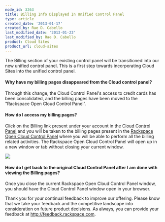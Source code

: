 ```yaml
---
node_id: 3263
title: Billing Info Displayed In Unified Control Panel
type: article
created_date: '2013-01-17'
created_by: Rae D. Cabello
last_modified_date: '2013-01-23'
last_modified_by: Rae D. Cabello
product: Cloud Sites
product_url: cloud-sites
---
```


The Billing section of your existing control panel will be transitioned
into our new unified control panel. This is a first step towards
incorporating Cloud Sites into the unified control panel.

#### Why have my billing pages disappeared from the Cloud control panel?

Through this change, the Cloud Control Panel's access to credit cards
has been consolidated, and the billing pages have been moved to the
"Rackspace Open Cloud Control Panel".

#### How do I access my billing pages?

Click on the Billing link present under your account in the [Cloud Control Panel](https://manage.rackspacecloud.com/) and you will be taken to the billing
pages present in the [Rackspace Open Cloud Control Panel](https://mycloud.rackspace.com/) where you will be able to perform all the
billing related activities. The Rackspace Open Cloud Control Panel will
open up in a new window or tab without closing your current
window.

![](https://8026b2e3760e2433679c-fffceaebb8c6ee053c935e8915a3fbe7.ssl.cf2.rackcdn.com/field/image/billingflow.png)

#### How do I get back to the original Cloud Control Panel after I am done with viewing the Billing pages?

Once you close the current Rackspace Open Cloud Control
Panel window, you should have the Cloud Control Panel window open in your browser.

Thank you for your continual feedback to improve our offering. Please
know that we take your feedback and the competitive landscape into
consideration on future product decisions. As always, you can provide
your feedback at <http://feedback.rackspace.com>.
